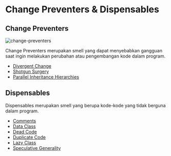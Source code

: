 # Change Preventers & Dispensables

## Change Preventers
![change-preventers](https://github.com/jonathanchr1/code-re/assets/113973058/049b3354-e9e9-4fc4-8edf-738927ab7b4c)

Change Preventers merupakan smell yang dapat menyebabkan gangguan saat ingin melakukan perubahan atau pengembangan kode dalam program.
- [Divergent Change](divergent-change/DivChange.md)
- [Shotgun Surgery](shotgun-surgery/ShotgunSurg.md)
- [Parallel Inheritance Hierarchies](parallel-inheritance/ParallelInh.md)

## Dispensables
Dispensables merupakan smell yang berupa kode-kode yang tidak berguna dalam program.
- [Comments](comments/Comments.md)
- [Data Class](data-class/DataClss.md)
- [Dead Code](dead-code/DeadCode.md)
- [Duplicate Code](duplicate-code/DupeCode.md)
- [Lazy Class](lazy-class/LazyClss.md)
- [Speculative Generality](speculative-generality/SpeculativeGen.md)
